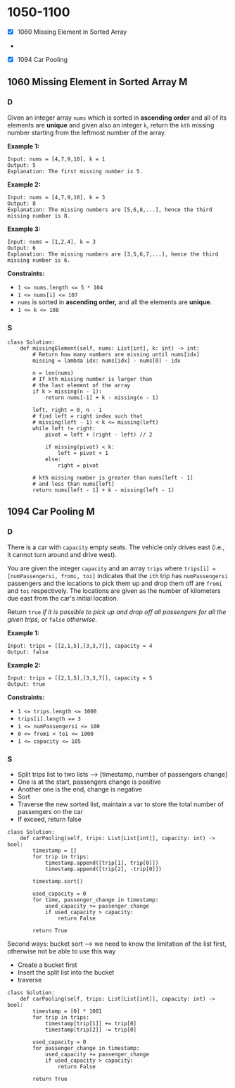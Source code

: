 # 1050-1100

* [x] 1060 Missing Element in Sorted Array
*
* [x] 1094 Car Pooling

## 1060 Missing Element in Sorted Array M

### D



Given an integer array `nums` which is sorted in **ascending order** and all of its elements are **unique** and given also an integer `k`, return the `kth` missing number starting from the leftmost number of the array.

&#x20;

**Example 1:**

```
Input: nums = [4,7,9,10], k = 1
Output: 5
Explanation: The first missing number is 5.
```

**Example 2:**

```
Input: nums = [4,7,9,10], k = 3
Output: 8
Explanation: The missing numbers are [5,6,8,...], hence the third missing number is 8.
```

**Example 3:**

```
Input: nums = [1,2,4], k = 3
Output: 6
Explanation: The missing numbers are [3,5,6,7,...], hence the third missing number is 6.
```

&#x20;

**Constraints:**

* `1 <= nums.length <= 5 * 104`
* `1 <= nums[i] <= 107`
* `nums` is sorted in **ascending order,** and all the elements are **unique**.
* `1 <= k <= 108`

### S

```
class Solution:
    def missingElement(self, nums: List[int], k: int) -> int:
        # Return how many numbers are missing until nums[idx]
        missing = lambda idx: nums[idx] - nums[0] - idx
            
        n = len(nums)
        # If kth missing number is larger than 
        # the last element of the array
        if k > missing(n - 1):
            return nums[-1] + k - missing(n - 1) 
        
        left, right = 0, n - 1
        # find left = right index such that 
        # missing(left - 1) < k <= missing(left)
        while left != right:
            pivot = left + (right - left) // 2
            
            if missing(pivot) < k:
                left = pivot + 1
            else:
                right = pivot 
        
        # kth missing number is greater than nums[left - 1]
        # and less than nums[left]
        return nums[left - 1] + k - missing(left - 1) 
```

## 1094 Car Pooling M

### D



There is a car with `capacity` empty seats. The vehicle only drives east (i.e., it cannot turn around and drive west).

You are given the integer `capacity` and an array `trips` where `trips[i] = [numPassengersi, fromi, toi]` indicates that the `ith` trip has `numPassengersi` passengers and the locations to pick them up and drop them off are `fromi` and `toi` respectively. The locations are given as the number of kilometers due east from the car's initial location.

Return `true` _if it is possible to pick up and drop off all passengers for all the given trips, or_ `false` _otherwise_.

&#x20;

**Example 1:**

```
Input: trips = [[2,1,5],[3,3,7]], capacity = 4
Output: false
```

**Example 2:**

```
Input: trips = [[2,1,5],[3,3,7]], capacity = 5
Output: true
```

&#x20;

**Constraints:**

* `1 <= trips.length <= 1000`
* `trips[i].length == 3`
* `1 <= numPassengersi <= 100`
* `0 <= fromi < toi <= 1000`
* `1 <= capacity <= 105`

### S

* Split trips list to two lists --> \[timestamp, number of passengers change]
* One is at the start, passengers change is positive
* Another one is the end, change is negative
* Sort&#x20;
* Traverse the new sorted list, maintain a var to store the total number of passengers on the car
* If exceed, return false

```
class Solution:
    def carPooling(self, trips: List[List[int]], capacity: int) -> bool:
        timestamp = []
        for trip in trips:
            timestamp.append([trip[1], trip[0]])
            timestamp.append([trip[2], -trip[0]])

        timestamp.sort()

        used_capacity = 0
        for time, passenger_change in timestamp:
            used_capacity += passenger_change
            if used_capacity > capacity:
                return False

        return True
```

Second ways: bucket sort --> we need to know the limitation of the list first, otherwise not be able to use this way

* Create a bucket first
* Insert the split list into the bucket&#x20;
* traverse

```
class Solution:
    def carPooling(self, trips: List[List[int]], capacity: int) -> bool:
        timestamp = [0] * 1001
        for trip in trips:
            timestamp[trip[1]] += trip[0]
            timestamp[trip[2]] -= trip[0]

        used_capacity = 0
        for passenger_change in timestamp:
            used_capacity += passenger_change
            if used_capacity > capacity:
                return False

        return True
```
